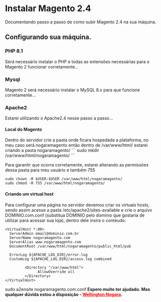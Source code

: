 <h1>Instalar Magento 2.4</h1>
Documentando passo a passo de como subir Magento 2.4 na sua máquina.<br>

<h2>Configurando sua máquina.</h2>

<h3>PHP 8.1</h3>
Será necessário instalar o PHP e todas as extensões necessárias para o Magento 2 funcionar corretamente...

<h3>Mysql</h3>
Magento 2 será necessário instalar o MySQL 8.x para que funcione corretamente...

<h3>Apache2</h3>
Estarei utilizando o Apache2.4 nesse passo a passo...

<h4>Local do Magento</h4>
Dentro do servidor crie a pasta onde ficara hospedada a plataforma, no meu caso será nogaramagento então dentro de /var/www/html/ estarei criando a pasta nogaramagento/
```
sudo mkdir /var/www/html/nogaramagento/
```

Para garantir que ocorra corretamente, estarei alterando as permissões dessa pasta para meu usuário e também 755
```
sudo chown -R $USER:$USER /var/www/html/nogaramagento/
sudo chmod -R 755 /var/www/html/nogaramagento/
```

<h4>Criando um virtual host</h4>
Para configurar uma página no servidor devemos criar os virtuais hosts, sendo assim acesse a pasta /etc/apache2/sites-available e crie o arquivo DOMINIO.com.conf (substitua DOMINIO pelo domínio que gostaria de utilizar para acessar sua loja), dentro dele insira o conteudo:

```
<VirtualHost *:80>
  ServerAdmin email@dominio.com.br
  ServerName nogaramagento.com
  ServerAlias www.nogaramagento.com
  DocumentRoot /var/www/html/nogaramagento/public_html/pub

  ErrorLog ${APACHE_LOG_DIR}/error.log
  CustomLog ${APACHE_LOG_DIR}/access.log combined

         <Directory "/var/www/html">
               AllowOverride all
         </Directory>
</VirtualHost>
```


sudo a2ensite nogaramagento.com.conf
<strong>Espero muito ter ajudado. Mas qualquer dúvida estou a disposição - <a href="https://wellingtonnogara.com/" style="color: red;">Wellington Nogara</a>.</strong>


